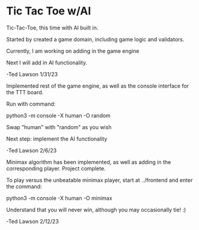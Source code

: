 # Tic Tac Toe w/AI

Tic-Tac-Toe, this time with AI built in.

Started by created a game domain, including game logic and validators. 

Currently, I am working on adding in the game engine

Next I will add in AI functionality. 

-Ted Lawson 1/31/23




Implemented rest of the game engine, as well as the console interface for the TTT board.

Run with command:

python3 -m console -X human -O random

Swap "human" with "random" as you wish

Next step: implement the AI functionality

-Ted Lawson 2/6/23




Minimax algorithm has been implemented, as well as adding in the corresponding player. Project complete.

To play versus the unbeatable minimax player, start at ../frontend and enter the command:

python3 -m console -X human -O minimax

Understand that you will never win, although you may occasionally tie! :)

-Ted Lawson 2/12/23